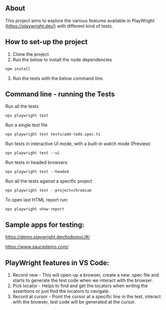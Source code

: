 ## About

This project aims to explore the various features available in PlayWright (https://playwright.dev/) with different kind of tests.

##  How to set-up the project
1. Clone the project
2. Run the below to install the node dependencies
```
npm install
```
3. Run the tests with the below command line.

## Command line - running the Tests

Run all the tests
```
npx playwright test
```

Run a single test file
```
npx playwright test tests/add-todo.spec.ts
```

Run tests in interactive UI mode, with a built-in watch mode (Preview)
```
npx playwright test --ui
```

Run tests in headed browsers
```
npx playwright test --headed
```

Run all the tests against a specific project
```
npx playwright test --project=chromium
```

To open last HTML report run:
```
npx playwright show-report
```

## Sample apps for testing:
https://demo.playwright.dev/todomvc/#/

https://www.saucedemo.com/

## PlayWright features in VS Code:

1. Record new - This will open-up a browser, create a new .spec file and starts to generate the test code when we interact with the browser.
2. Pick locator - Helps to find and get the locators when writing the assertions or just find the locators to navigate.
3. Record at cursor - Point the cursor at a specific line in the test, interact with the browser, test code will be generated at the cursor.
